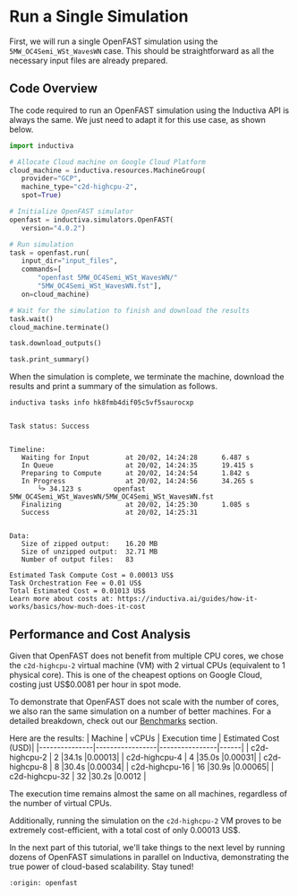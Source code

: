 # Run a Single Simulation
First, we will run a single OpenFAST simulation using the `5MW_OC4Semi_WSt_WavesWN` case. This should be straightforward as all 
the necessary input files are already prepared.

## Code Overview
The code required to run an OpenFAST simulation using the Inductiva API is always the same. We just need to adapt it for this use case, as shown below.

```python
import inductiva

# Allocate Cloud machine on Google Cloud Platform
cloud_machine = inductiva.resources.MachineGroup(
   provider="GCP",
   machine_type="c2d-highcpu-2",
   spot=True)

# Initialize OpenFAST simulator
openfast = inductiva.simulators.OpenFAST(
   version="4.0.2")

# Run simulation
task = openfast.run(
   input_dir="input_files",
   commands=[
       "openfast 5MW_OC4Semi_WSt_WavesWN/"
       "5MW_OC4Semi_WSt_WavesWN.fst"],
   on=cloud_machine)

# Wait for the simulation to finish and download the results
task.wait()
cloud_machine.terminate()

task.download_outputs()

task.print_summary()
```

When the simulation is complete, we terminate the machine, download the results and print a summary of the simulation as follows.

```
inductiva tasks info hk8fmb4dif05c5vf5saurocxp


Task status: Success


Timeline:
   Waiting for Input         at 20/02, 14:24:28      6.487 s
   In Queue                  at 20/02, 14:24:35      19.415 s
   Preparing to Compute      at 20/02, 14:24:54      1.842 s
   In Progress               at 20/02, 14:24:56      34.265 s
       └> 34.123 s        openfast 5MW_OC4Semi_WSt_WavesWN/5MW_OC4Semi_WSt_WavesWN.fst
   Finalizing                at 20/02, 14:25:30      1.085 s
   Success                   at 20/02, 14:25:31     


Data:
   Size of zipped output:    16.20 MB
   Size of unzipped output:  32.71 MB
   Number of output files:   83

Estimated Task Compute Cost = 0.00013 US$
Task Orchestration Fee = 0.01 US$
Total Estimated Cost = 0.01013 US$
Learn more about costs at: https://inductiva.ai/guides/how-it-works/basics/how-much-does-it-cost
```

## Performance and Cost Analysis
Given that OpenFAST does not benefit from multiple CPU cores, we chose the `c2d-highcpu-2` virtual machine (VM) with 2 virtual CPUs (equivalent to 1 physical core). 
This is one of the cheapest options on Google Cloud, costing just US$0.0081 per hour in spot mode.

To demonstrate that OpenFAST does not scale with the number of cores, we also ran the same simulation on a number of better machines. For a detailed breakdown, check out our [Benchmarks](../../benchmarks) section.

Here are the results:
| Machine       | vCPUs | Execution time | Estimated Cost (USD)|
|---------------|-----------------|----------------|------|
| c2d-highcpu-2  | 2               |34.1s           |0.00013|
| c2d-highcpu-4  | 4               |35.0s           |0.00031|
| c2d-highcpu-8  | 8               |30.4s           |0.00034|
| c2d-highcpu-16 | 16              |30.9s           |0.00065|
| c2d-highcpu-32 | 32              |30.2s           |0.0012 | 

The execution time remains almost the same on all machines, regardless of the number of virtual CPUs.

Additionally, running the simulation on the `c2d-highcpu-2` VM proves to be extremely cost-efficient, with a total cost of only 0.00013 US$.

In the next part of this tutorial, we'll take things to the next level by running dozens of OpenFAST simulations in parallel on Inductiva, demonstrating the true power of cloud-based scalability. Stay tuned!

```{banner_small}
:origin: openfast
```